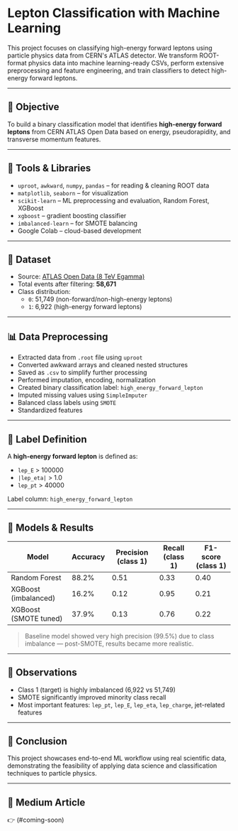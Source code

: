 
# Lepton Classification with Machine Learning 

This project focuses on classifying high-energy forward leptons using particle physics data from CERN's ATLAS detector. We transform ROOT-format physics data into machine learning-ready CSVs, perform extensive preprocessing and feature engineering, and train classifiers to detect high-energy forward leptons.

---

## 📌 Objective

To build a binary classification model that identifies **high-energy forward leptons** from CERN ATLAS Open Data based on energy, pseudorapidity, and transverse momentum features.

---

## 🧰 Tools & Libraries
- `uproot`, `awkward`, `numpy`, `pandas` – for reading & cleaning ROOT data  
- `matplotlib`, `seaborn` – for visualization  
- `scikit-learn` – ML preprocessing and evaluation, Random Forest, XGBoost  
- `xgboost` – gradient boosting classifier  
- `imbalanced-learn` – for SMOTE balancing  
- Google Colab – cloud-based development

---
## 🧪 Dataset

- Source: [ATLAS Open Data (8 TeV Egamma)](https://atlas-opendata.web.cern.ch/Legacy8TeV/Data/DataEgamma.root)  
- Total events after filtering: **58,671**
- Class distribution:
  - `0`: 51,749 (non-forward/non-high-energy leptons)
  - `1`: 6,922 (high-energy forward leptons)

---

## 📊 Data Preprocessing
- Extracted data from `.root` file using `uproot`
- Converted awkward arrays and cleaned nested structures
- Saved as `.csv` to simplify further processing
- Performed imputation, encoding, normalization
- Created binary classification label: `high_energy_forward_lepton`
- Imputed missing values using `SimpleImputer`
- Balanced class labels using `SMOTE`
- Standardized features

---
## 🎯 Label Definition

A **high-energy forward lepton** is defined as:
- `lep_E` > 100000
- `|lep_eta|` > 1.0
- `lep_pt` > 40000

Label column: `high_energy_forward_lepton`

---
## 🧪 Models & Results

| Model                 | Accuracy | Precision (class 1) | Recall (class 1) | F1-score (class 1) |
|----------------------|----------|----------------------|------------------|---------------------|
| Random Forest         | 88.2%    | 0.51                 | 0.33             | 0.40                |
| XGBoost (imbalanced)  | 16.2%    | 0.12                 | 0.95             | 0.21                |
| XGBoost (SMOTE tuned) | 37.9%    | 0.13                 | 0.76             | 0.22                |

> Baseline model showed very high precision (99.5%) due to class imbalance — post-SMOTE, results became more realistic.

---

## 📌 Observations
- Class 1 (target) is highly imbalanced (6,922 vs 51,749)
- SMOTE significantly improved minority class recall
- Most important features: `lep_pt`, `lep_E`, `lep_eta`, `lep_charge`, jet-related features

---

## 🧾 Conclusion
This project showcases end-to-end ML workflow using real scientific data, demonstrating the feasibility of applying data science and classification techniques to particle physics.

---

## 📄 Medium Article
👉 (#coming-soon)
